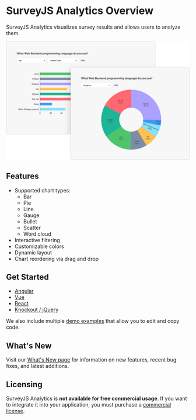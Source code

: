 # SurveyJS Analytics Overview

SurveyJS Analytics visualizes survey results and allows users to analyze them.

![SurveyJS Analytics](images/survey-analytics-overview.png)

## Features

- Supported chart types:
  - Bar
  - Pie
  - Line
  - Gauge
  - Bullet
  - Scatter
  - Word cloud
- Interactive filtering
- Customizable colors
- Dynamic layout
- Chart reordering via drag and drop

## Get Started

- [Angular](/Documentation/Analytics?id=get-started-angular)
- [Vue](/Documentation/Analytics?id=get-started-vue)
- [React](/Documentation/Analytics?id=get-started-react)
- [Knockout / jQuery](/Documentation/Analytics?id=get-started-knockout-jquery)

We also include multiple [demo examples](/Examples/Analytics) that allow you to edit and copy code.

## What's New

Visit our [What's New page](/WhatsNew) for information on new features, recent bug fixes, and latest additions.

## Licensing

SurveyJS Analytics is **not available for free commercial usage**. If you want to integrate it into your application, you must purchase a [commercial license](/Licenses#SurveyCreator).
